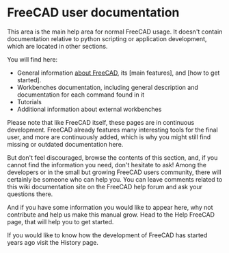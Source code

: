 # FreeCAD user documentation

This area is the main help area for normal FreeCAD usage. It doesn't contain documentation relative to python scripting or application development, which are located in other sections.

You will find here:

* General information [about FreeCAD](about.md), its [main features], and [how to get started].
* Workbenches documentation, including general description and documentation for each command found in it
* Tutorials
* Additional information about external workbenches

Please note that like FreeCAD itself, these pages are in continuous development. FreeCAD already features many interesting tools for the final user, and more are continuously added, which is why you might still find missing or outdated documentation here.

But don't feel discouraged, browse the contents of this section, and, if you cannot find the information you need, don't hesitate to ask! Among the developers or in the small but growing FreeCAD users community, there will certainly be someone who can help you. You can leave comments related to this wiki documentation site on the FreeCAD help forum and ask your questions there.

And if you have some information you would like to appear here, why not contribute and help us make this manual grow. Head to the Help FreeCAD page, that will help you to get started.

If you would like to know how the development of FreeCAD has started years ago visit the History page.